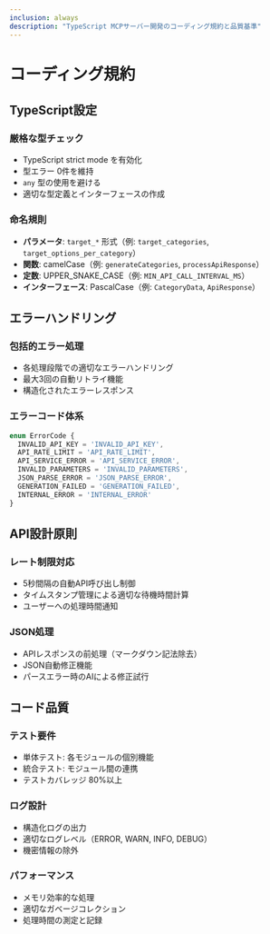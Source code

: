 ```yaml
---
inclusion: always
description: "TypeScript MCPサーバー開発のコーディング規約と品質基準"
---
```


# コーディング規約

## TypeScript設定

### 厳格な型チェック
- TypeScript strict mode を有効化
- 型エラー 0件を維持
- `any` 型の使用を避ける
- 適切な型定義とインターフェースの作成

### 命名規則
- **パラメータ**: `target_*` 形式（例: `target_categories`, `target_options_per_category`）
- **関数**: camelCase（例: `generateCategories`, `processApiResponse`）
- **定数**: UPPER_SNAKE_CASE（例: `MIN_API_CALL_INTERVAL_MS`）
- **インターフェース**: PascalCase（例: `CategoryData`, `ApiResponse`）

## エラーハンドリング

### 包括的エラー処理
- 各処理段階での適切なエラーハンドリング
- 最大3回の自動リトライ機能
- 構造化されたエラーレスポンス

### エラーコード体系
```typescript
enum ErrorCode {
  INVALID_API_KEY = 'INVALID_API_KEY',
  API_RATE_LIMIT = 'API_RATE_LIMIT',
  API_SERVICE_ERROR = 'API_SERVICE_ERROR',
  INVALID_PARAMETERS = 'INVALID_PARAMETERS',
  JSON_PARSE_ERROR = 'JSON_PARSE_ERROR',
  GENERATION_FAILED = 'GENERATION_FAILED',
  INTERNAL_ERROR = 'INTERNAL_ERROR'
}
```

## API設計原則

### レート制限対応
- 5秒間隔の自動API呼び出し制御
- タイムスタンプ管理による適切な待機時間計算
- ユーザーへの処理時間通知

### JSON処理
- APIレスポンスの前処理（マークダウン記法除去）
- JSON自動修正機能
- パースエラー時のAIによる修正試行

## コード品質

### テスト要件
- 単体テスト: 各モジュールの個別機能
- 統合テスト: モジュール間の連携
- テストカバレッジ 80%以上

### ログ設計
- 構造化ログの出力
- 適切なログレベル（ERROR, WARN, INFO, DEBUG）
- 機密情報の除外

### パフォーマンス
- メモリ効率的な処理
- 適切なガベージコレクション
- 処理時間の測定と記録